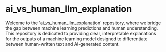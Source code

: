 # ai_vs_human_llm_explanation
Welcome to the 'ai_vs_human_llm_explanation' repository, where we bridge the gap between machine learning predictions and human understanding. This repository is dedicated to providing clear, interpretable explanations for the outputs of a machine learning model designed to differentiate between human-written text and AI-generated content.
